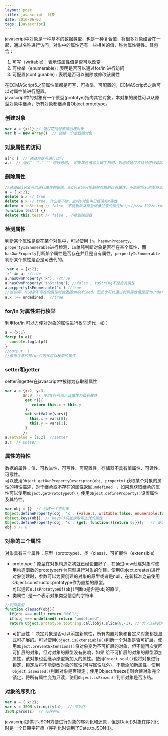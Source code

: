 ```yaml
---
layout: post
title: javascript——对象
date: 2016-06-03
tags: [Javascript]
---
```


javascript中对象是一种基本的数据类型，也是一种复合值，将很多对象结合在一起，通过名称进行访问，对象中的属性还有一些相关的值，称为属性特性。其包含：

1.  可写（writable)：表示该属性值是否可以改变
2.  可枚举（enumerable) : 表明是否可以通过for/in 进行访问
3.  可配置(configurable) : 表明是否可以删除或修改该属性

在ECMAScript5之前属性值都是可写、可枚举、可配置的，ECMAScript5之后可以对属性值进行配置。  
javascript中的对象有一个原型(prototye)指向其它对象，本对象的属性可以从原型对象中继承，所有对象都继承自Object.prototype。

### 创建对象
``` javascript
var a = {x:1} // 通过花括号直接创建对象
var b = new Array()  // 创建一个空数组对象 
```

### 对象属性的访问


```javascript
a['x']  // 通过方括号进行访问
a.x  // 通过```"."``` 进行访问， 如果属性值与关键字相同，则必须通过方括号进行访问
```
### 删除属性


```javascript
//通过delete可以进行属性的删除，但delete只能删除对象的自有属性，不能删除从原型继承过来的属性，而且也不能删除函数
a = { x:2};
delete a.x // true
delete a.x // true, 什么都不做，此时a对象中已经没有x属性
delete o.toString // false, 不能删除从原型继承过来的属性http://www.592zn.com/
function test() {}
delete this.tesst // false , 不能删除函数
```

###  检测属性
判断某个属性是否在某个对象中，可以使用 ```in```、```hasOwnProperty```、```propertyIsEnumerable```进行检测，```in```单纯判断对象是否存在某个属性，而```hasOwnProperty```判断某个属性是否存在并且是自有属性，```perpertyIsEnumerable```判断某个属性是否是可迭代的。


```javascript
 var a = {x:2};
'x' in a; //true
a.hasOwnProperty('x'); //true
a.hasOwnProperty('toString'); //false , toString不是自有属性
a.prppertyIsEnumerable('x') //true
//当访问一个对象不存在的属性时会返回undefined，因此也可以通过判断属性值是否为undefined来判断属性是否存在
a.x !== undedined;  //true
```

### for/in 对属性进行枚举
利用for/in 可以方便对对象的属性进行枚举迭代，如：

```javascript
a = {x:1}
for(p in a){
  console.log(a[p])
}
//output: 1
//值得注意的是for只迭代可以枚举的属性
```

### setter和getter
setter和getter在javascript中被称为存取器属性

```javascript
var a = {x:2, y:3, 
        $n:0, // 使用$符号暗示该属性为私有属性
         get r(){
            return this.x + this.y
         },
         set setValue(vars){
           this.x = vars[0];
           this.y = vars[1];
         }
        };
a.setValue = [1,2]  //setter
a.r  // setter
```

### 属性的特性
数据的属性：值、可枚举性、可写性、可配置性，存储器不具有值属性、可读性、可写性。  
可以使用```Object.getOwnPropertyDescriptor(obj, property)``` 获取某个对象的属性的特性描述，对于继承或不存在的属性返回```undefined ``` ，如果想获取继承的属性可以使用```Object.getPrototypeOf()```, 使用```Object.defineProperty()```设置属性及其特性。

```javascript
var obj = {}  // 创建一个空对象
Object.defineProperty(obj, 'x', {value:1, writable:false, enumerable:false, configurable:true});  // 如果可配置性设置为false，则可写性不能从false转为    true，但可从true转为false
Object.keys(obj); // keys()只能读取可迭代的属性
Object.defineProperty(obj, 'x', {get: function(){return 0;}});   // 设置存储器属性
obj.x // 0 
```

### 对象的三个属性
对象具有三个属性：原型（prototype）、类（class）、可扩展性（extensible)


*  prototype：原型在对象构造之初就已经设置好了，在通过new创建对象时使用构造函数的prototype作为原型进行对象的创建。使用Object.create()进行对象创建时，参数可以为要创建的对象的原型或者是null，在新标准之前使用Object.constructor.prototype作为直接的原型。  
可以通过```o.isPrototypeOf(obj)```判断o是否是obj的原型。  
*  类属性: 是一个表示对象类型信息的字符串


```javascript
//判断类型
function classof(obj){
  if(obj === null) return "Null";
  if(obj === undefined) return "undefined";
  return Object.prototype.toString.call(obj).slice(8,-1); // 为了正确调用toString方法，使用call()函数进行该方法调用
```

*  可扩展性： 决定对象是否可以添加新属性，所有内置对象和自定义对象都是显式可扩展的。可以使用```Object.isExtensiable()```判断一个对象是否可扩展，使用```Object.preventExtensions()```将对象变为不可扩展的对象，但不能再次变回可扩展的对象，但对对象的原型没有影响，如果 给不可扩展的对象的原型添加属性，该对象也会继承原型新加入的属性。使用```Object.seal()```也将对象进行锁定，锁定后将不能更改对象的属性(可写属性除外)，不能添加新属性，使用```Object.isSealed()```判断对象是否锁定；使用Object.freeze()则会使对象完全锁定，将所有属性变为只读，使用```Object.isFrozen()```判断对象是否冻结。

### 对象的序列化

```javascript
var a = { x:2};
var s = JSON.stringify(a);  // 序列化
JSON.parse(s)  // 反序列化
```

javascript提供了JSON方便进行对象的序列化和还原，但是Date()对象在序列化时是一个日期字符串（序列化时调用了Date.toJSON())。
